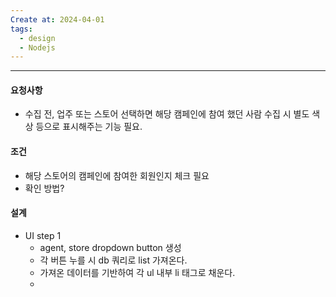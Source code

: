 ```yaml
---
Create at: 2024-04-01
tags:
  - design
  - Nodejs
---
```

---

#### 요청사항
- 수집 전, 업주 또는 스토어 선택하면 해당 캠페인에 참여 했던 사람 수집 시 별도 색상 등으로 표시해주는 기능 필요.
#### 조건
- 해당 스토어의 캠페인에 참여한 회원인지 체크 필요
- 확인 방법?

#### 설계
- UI step 1
	- agent, store dropdown button 생성
	- 각 버튼 누를 시 db 쿼리로 list 가져온다.
	- 가져온 데이터를 기반하여 각 ul 내부 li 태그로 채운다.
	- 